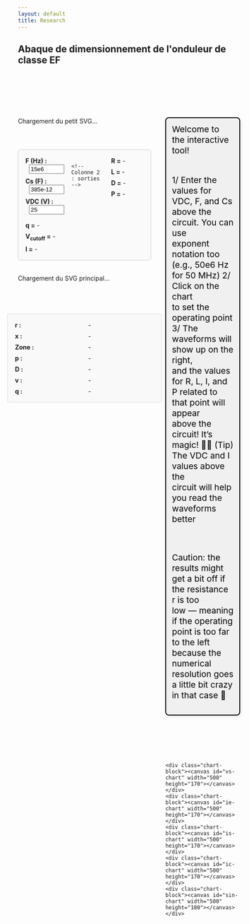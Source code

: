 ```yaml
---
layout: default
title: Research
---
```


## Abaque de dimensionnement de l'onduleur de classe EF

<br><br>
<br><br>

<style>
  .container {
    display: flex;
    gap: 2rem;
    margin-top: 2rem;
    align-items: flex-start;
  }

  #left-panel {
  width: 60%;
  display: flex;
  flex-direction: column;
  align-items: center; /* ou center selon ton besoin */
  gap: 0.5rem; /* facultatif, pour espacer les blocs */
}


  #svg-wrapper, #small-svg-wrapper {
    margin-bottom: 3rem;
    border: none;
    width: 100%;
  }

  svg {
    display: block;
    width: 100%;
    height: auto;
  }

  #info-panel {
    background: #f9f9f9;
    padding: 1rem;
    border: 1px solid #ddd;
    display: grid;
    grid-template-columns: repeat(2, minmax(150px, 1fr));
    gap: 0.5rem 1rem;
    margin-top: 1rem;
  }

  .info-label {
    font-weight: bold;
  }

  #right-panel {
    flex: 1;
    display: flex;
    flex-direction: column;
    gap: 0;
  }

  #top-text {
    font-size: 1.2rem;
    color: #000;
    margin-bottom: 4rem;
    white-space: pre-line;
    max-width: 500px;
    border: 2px solid black;
    padding: 0.8rem;
    background-color: #f0f0f0;
    border-radius: 8px;
    box-shadow: 2px 2px 6px rgba(0, 0, 0, 0.1);
  }

  .chart-block canvas {
    width: 500px !important;
    height: 100px;
    max-width: 100%;
  }

  .dot {
    fill: red;
    stroke: black;
    stroke-width: 1px;
  }
</style>

<div class="container">
  <div id="left-panel">
  <div id="small-svg-wrapper">Chargement du petit SVG...</div>

  <div id="input-vars" style="margin-bottom: 1.5rem; border: 1px solid #ccc; padding: 1rem; border-radius: 6px; max-width: 600px; background: #fafafa; display: grid; grid-template-columns: 1fr 1fr 1fr; gap: 1rem;">
    <!-- Colonne 1 : entrées -->
    <div>
      <div style="margin-bottom: 0.5rem;">
        <label for="F-input" style="font-weight: bold;">F (Hz) :</label>
        <input id="F-input" type="number" step="any" value="15e6" style="width: 80px; margin-left: 0.5rem;">
      </div>
      <div style="margin-bottom: 0.5rem;">
        <label for="Cs-input" style="font-weight: bold;">Cs (F) :</label>
        <input id="Cs-input" type="number" step="any" value="385e-12" style="width: 80px; margin-left: 0.5rem;">
      </div>
      <div>
        <label for="VDC-input" style="font-weight: bold;">VDC (V) :</label>
        <input id="VDC-input" type="number" step="any" value="25" style="width: 80px; margin-left: 0.5rem;">
      </div>
    </div>

    <!-- Colonne 2 : sorties -->
<div style="display: flex; flex-direction: column; gap: 0.5rem;">
  <div><strong>R =</strong> <span id="r-phys-inline">-</span></div>
  <div><strong>L =</strong> <span id="l-phys-inline">-</span></div>
  <div><strong>D =</strong> <span id="d-inline">-</span></div>
  <div><strong>P =</strong> <span id="p-phys-inline">-</span></div>
</div>

<!-- Colonne 3 : calculs supplémentaires -->
<div style="display: flex; flex-direction: column; gap: 0.5rem;">
  <div><strong>q =</strong> <span id="q-inline">-</span></div>
  <div><strong>V<sub>cutoff</sub> =</strong> <span id="vcutoff-inline">-</span></div>
  <div><strong>I =</strong> <span id="i-phys-inline">-</span></div>
</div>


  </div>

  <div id="svg-wrapper">Chargement du SVG principal...</div>

  <div id="info-panel">
  <div class="info-label">r :</div><div id="x-val">-</div>
  <div class="info-label">x :</div><div id="y-val">-</div>
  <div class="info-label">Zone :</div><div id="zone-val">-</div>
  <div class="info-label">p :</div><div id="p-val">-</div>
  <div class="info-label">D :</div><div id="d-val">-</div>
  <div class="info-label">v :</div><div id="v-val">-</div>
  <div class="info-label">q :</div><div id="q-val">-</div>
</div>

</div>


  <div id="right-panel">
    <div id="top-text">Welcome to the interactive tool! 

1/ Enter the values for VDC, F, and Cs above the circuit. You can use exponent notation too (e.g., 50e6 Hz for 50 MHz)
2/ Click on the chart to set the operating point
3/ The waveforms will show up on the right, and the values for R, L, I, and P related to that point will appear above the circuit! It’s magic! 🧙‍♂️
(Tip) The VDC and I values above the circuit will help you read the waveforms better

Caution: the results might get a bit off if the resistance r is too low — meaning if the operating point is too far to the left because the numerical resolution goes a little bit crazy in that case 😬
    </div>

    <div class="chart-block"><canvas id="vs-chart" width="500" height="170"></canvas></div>
    <div class="chart-block"><canvas id="ie-chart" width="500" height="170"></canvas></div>
    <div class="chart-block"><canvas id="is-chart" width="500" height="170"></canvas></div>
    <div class="chart-block"><canvas id="ic-chart" width="500" height="170"></canvas></div>
    <div class="chart-block"><canvas id="sin-chart" width="500" height="180"></canvas></div>
  </div>
</div>

<script src="https://cdn.jsdelivr.net/npm/chart.js"></script>

<script>
const PI = Math.PI;

const frontier = Array.from({ length: 500 }, (_, j) => {
  const theta = (j / 499) * PI;
  const r = (1 / PI) * Math.pow(Math.sin(theta), 2);
  const x = (1 / PI) * (theta - Math.sin(theta) * Math.cos(theta));
  return { theta, x, r };
});

function getFrontierR(xTarget) {
  let left = 0, right = frontier.length - 1;
  while (left < right) {
    const mid = Math.floor((left + right) / 2);
    frontier[mid].x < xTarget ? (left = mid + 1) : (right = mid);
  }
  return frontier[left]?.r || 0;
}

function solveZCS(r, x) {
  for (let j = 0; j < 1000; j++) {
    const theta = (j / 999) * PI;
    const sinTh = Math.sin(theta), cosTh = Math.cos(theta);
    const sinTh4 = Math.pow(Math.sin(theta / 2), 4);
    const xTheta = (1 / PI) * (theta - sinTh * cosTh);
    const denom = PI * r + 4 * sinTh4;
    const rTheta = (4 / PI) * ((1 / (4 / denom)) - sinTh4);
    if (Math.abs(xTheta - x) < 0.005 && Math.abs(rTheta - r) < 0.01) {
      const i = 4 / denom;
      const p = (8 * r) / (denom * denom);
      const D = 0.5 - theta / (2 * PI);
      const v = 1 + 2 * (Math.cos(theta) - 1) / denom;
      return { p, D, q: 0, v, i, theta, phi: 0 };
    }
  }
  return null;
}

function solveZVS(r, x) {
  for (let j = 0; j < 5000; j++) {
    const theta = (j / 4999) * PI;
    const phiMin = (theta - PI) / 2;
    for (let k = 0; k < 1000; k++) {
      const phi = phiMin + (k / 999) * -phiMin;
      const sinTh = Math.sin(theta);
      const sinTerm = Math.sin(theta - 2 * phi);
      const rTh = (1 / PI) * sinTh * sinTerm;
      const xTh = (1 / PI) * (theta - sinTh * Math.cos(theta - 2 * phi));
      if (Math.abs(rTh - r) < 0.001 && Math.abs(xTh - x) < 0.001) {
        const denom = Math.pow(Math.cos(phi) - Math.cos(phi - theta), 2);
        const p = (2 / PI) * sinTh * sinTerm / denom;
        const q = (1 - Math.cos(phi)) / (1 + Math.cos(phi - theta));
        const i = Math.sqrt((2 * p) / r);
        const D = 0.5 - theta / (2 * PI);
        return { p, D, q, v: 0, i, theta, phi };
      }
    }
  }
  return null;
}

function drawDot(svg, xPix, yPix) {
  svg.querySelector('.dot')?.remove();
  const dot = document.createElementNS("http://www.w3.org/2000/svg", "circle");
  dot.setAttribute("cx", xPix);
  dot.setAttribute("cy", yPix);
  dot.setAttribute("r", 5);
  dot.setAttribute("class", "dot");
  svg.appendChild(dot);
}

function updateInfoPanel(r, x, distance, zone, res) {
  const set = (id, val) => document.getElementById(id).textContent = val;

  set('x-val', r.toFixed(4));
  set('y-val', x.toFixed(4));
  set('zone-val', zone);
  set('p-val', res ? res.p.toFixed(4) : '-');
  set('d-val', res ? res.D.toFixed(4) : '-');
  set('q-val', res ? res.q.toFixed(4) : '-');
  set('v-val', res ? res.v.toFixed(4) : '-');

  const F = parseFloat(document.getElementById('F-input')?.value);
  const Cs = parseFloat(document.getElementById('Cs-input')?.value);
  const VDC = parseFloat(document.getElementById('VDC-input')?.value);

  if (res && !isNaN(F) && !isNaN(Cs) && !isNaN(VDC)) {
    const Rval = r / (2 * Math.PI * F * Cs);
    const Lval = x / (4 * Math.PI * Math.PI * F * F * Cs);
    const Ival = res.i * 2 * Math.PI * F * Cs * VDC;
    const Pval = res.p * 2 * Math.PI * F * Cs * VDC * VDC;
    const Dpercent = (res.D * 100).toFixed(1) + ' %';
    const Vcutoff = (res.v * 2 * VDC).toFixed(2) + ' V';

    set('r-phys', Rval.toFixed(4) + ' Ω');
    set('l-phys', Lval.toExponential(2) + ' H');
    set('i-phys', Ival.toFixed(3) + ' A');
    set('p-phys', Pval.toFixed(2) + ' W');

    set('r-phys-inline', Rval.toFixed(4) + ' Ω');
    set('l-phys-inline', Lval.toExponential(2) + ' H');
    set('i-phys-inline', Ival.toFixed(3) + ' A');
    set('p-phys-inline', Pval.toFixed(2) + ' W');

    // Mise à jour des spans existants dans la colonne 3
    set('d-inline', Dpercent);
    set('q-inline', res.q.toFixed(4));
    set('vcutoff-inline', Vcutoff);
  } else {
    ['r-phys', 'l-phys', 'i-phys', 'p-phys',
     'r-phys-inline', 'l-phys-inline', 'i-phys-inline', 'p-phys-inline',
     'd-inline', 'q-inline', 'vcutoff-inline'
    ].forEach(id => {
      const el = document.getElementById(id);
      if (el) el.textContent = '-';
    });
  }
}




function plotCharts(res) {
  const N = 1000;
  const theta = res.theta;
  const phi = res.phi || 0;
  const i = res.i;

  const data = { vs: [], ie: [], is: [], ic: [], sin: [] };

  for (let k = 0; k <= N; k++) {
    const wt = (k / N) * 4 * PI;
    const wtMod = wt % (2 * PI);
    const sinTerm = Math.sin(wt + phi);

    data.sin.push({ x: wt, y: sinTerm });

    let vsVal = 0;
    if (wtMod > Math.PI - theta && wtMod <= Math.PI) {
      vsVal = -i * (Math.cos(phi - theta) + Math.cos(wtMod + phi));
    } else if (wtMod > Math.PI && wtMod <= 2 * Math.PI - theta) {
      vsVal = 2;
    } else if (wtMod > 2 * Math.PI - theta) {
      vsVal = 2 + i * (Math.cos(phi - theta) - Math.cos(wtMod + phi));
    }
    data.vs.push({ x: wt, y: 0.98*vsVal });

    data.ie.push({ x: wt, y: (wtMod <= Math.PI - theta || (wtMod > Math.PI && wtMod <= 2 * Math.PI - theta)) ? sinTerm * (wtMod <= Math.PI - theta ? 1 : -1) : 0 });
    data.ic.push({ x: wt, y: (wtMod > Math.PI - theta && wtMod <= Math.PI || wtMod > 2 * Math.PI - theta) ? sinTerm : 0 });
    data.is.push({ x: wt, y: (wtMod <= Math.PI - theta) ? 0.98*2 * sinTerm : 0 });
  }

  const chartParams = {
    vs: { label: 'vs(ωt) / VDC', color: 'blue' },
    ie: { label: 'ie(ωt) / I', color: 'red' },
    is: { label: 'is(ωt) / I', color: 'green' },
    ic: { label: 'iC(ωt) / I', color: 'orange' },
    sin: { label: 'i(ωt) / I', color: 'purple' }
  };

  const formatPi = val => {
    const n = val / PI;
    const rounded = Math.round(n);
    return Math.abs(n - rounded) < 0.05 ? (rounded === 0 ? '0' : `${rounded === 1 ? '' : rounded}π`) : '';
  };

  for (const [key, { label, color }] of Object.entries(chartParams)) {
    const ctx = document.getElementById(`${key}-chart`).getContext('2d');
    const config = {
      type: 'line',
      data: {
        datasets: [{
          label,
          data: data[key],
          borderColor: color,
          borderWidth: 2,
          pointRadius: 0
        }]
      },
      options: {
        responsive: false,
        plugins: { legend: { display: false } },
        scales: {
          x: {
            type: 'linear',
            min: 0,
            max: 4 * PI,
            ticks: { stepSize: PI, callback: formatPi },
            title: { display: key === 'sin', text: 'ωt (rad)' }
          },
          y: {
  min: -2,
  max: 2,
  title: { display: true, text: label },
  ticks: {
    values: [-2, -1, 0, 1, 2],  // ticks forcés
    callback: function(value) {
      return value;  // affichage brut
    }
  }
}





        }
      }
    };

    if (window[`${key}Chart`]) {
      window[`${key}Chart`].data.datasets[0].data = data[key];
      window[`${key}Chart`].update();
    } else {
      window[`${key}Chart`] = new Chart(ctx, config);
    }
  }
}

fetch('/assets/img/circuit_EF.svg')
  .then(res => res.text())
  .then(svg => document.getElementById('small-svg-wrapper').innerHTML = svg)
  .catch(() => document.getElementById('small-svg-wrapper').textContent = 'Erreur de chargement du petit SVG.');

fetch('/assets/img/chart_EF.svg')
  .then(res => res.text())
  .then(svgText => {
    const wrapper = document.getElementById('svg-wrapper');
    wrapper.innerHTML = svgText;
    const svg = wrapper.querySelector('svg');
    svg.setAttribute('id', 'mysvg');

    // Récupération des champs input
const FInput = document.getElementById('F-input');
const CsInput = document.getElementById('Cs-input');
const VDCInput = document.getElementById('VDC-input');


    svg.addEventListener('click', evt => {
      const pt = svg.createSVGPoint();
      pt.x = evt.clientX;
      pt.y = evt.clientY;
      const svgPoint = pt.matrixTransform(svg.getScreenCTM().inverse());
      const [xPix, yPix] = [svgPoint.x, svgPoint.y];

      const r = 0.000531 * xPix - 0.1078;
      const x = -0.001022 * yPix + 1.0918;
      const dist = Math.sqrt(r * r + x * x);

      drawDot(svg, xPix, yPix);

      // Lire les valeurs des champs
const F = parseFloat(FInput.value);
const Cs = parseFloat(CsInput.value);
const VDC = parseFloat(VDCInput.value);
console.log('Valeurs utilisateur :', { F, Cs, VDC });


      let zone = 'Hors zone', res = null;
      if (r >= 0 && r <= 2 / PI && x >= 0 && x <= 1) {
        const rFrontier = getFrontierR(x);
        if (r < rFrontier) {
          zone = 'ZVS';
          res = solveZVS(r, x);
        } else {
          zone = 'ZCS';
          res = solveZCS(r, x);
        }
      }

      updateInfoPanel(r, x, dist, zone, res);
      if (res) plotCharts(res);
    });
  })
  .catch(err => {
    document.getElementById('svg-wrapper').textContent = 'Erreur de chargement du SVG principal.';
    console.error("Erreur SVG:", err);
  });
</script>
